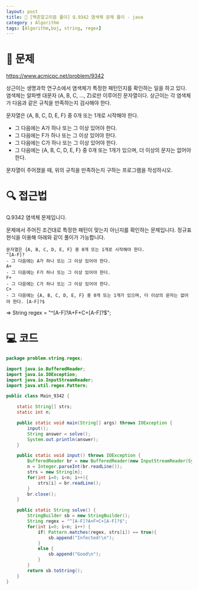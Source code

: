 ```yaml
---
layout: post
title: 📖 [백준알고리즘 풀이] Q.9342 염색체 문제 풀이 - java
category : Algorithm
tags: [Algorithm,boj, string, regex]
---
```

# 📖 문제
https://www.acmicpc.net/problem/9342

상근이는 생명과학 연구소에서 염색체가 특정한 패턴인지를 확인하는 일을 하고 있다. 염색체는 알파벳 대문자 (A, B, C, ..., Z)로만 이루어진 문자열이다. 상근이는 각 염색체가 다음과 같은 규칙을 만족하는지 검사해야 한다.

문자열은 {A, B, C, D, E, F} 중 0개 또는 1개로 시작해야 한다.
- 그 다음에는 A가 하나 또는 그 이상 있어야 한다.
- 그 다음에는 F가 하나 또는 그 이상 있어야 한다.
- 그 다음에는 C가 하나 또는 그 이상 있어야 한다.
- 그 다음에는 {A, B, C, D, E, F} 중 0개 또는 1개가 있으며, 더 이상의 문자는 없어야 한다.

문자열이 주어졌을 때, 위의 규칙을 만족하는지 구하는 프로그램을 작성하시오.

# 🔍 접근법

Q.9342 염색체 문제입니다.

문제에서 주어진 조건대로 특정한 패턴이 맞는지 아닌지를 확인하는 문제입니다.
정규표현식을 이용해 아래와 같이 풀이가 가능합니다. 
    
    문자열은 {A, B, C, D, E, F} 중 0개 또는 1개로 시작해야 한다.                           ^[A-F]?
    - 그 다음에는 A가 하나 또는 그 이상 있어야 한다.                                        A+
    - 그 다음에는 F가 하나 또는 그 이상 있어야 한다.                                        F+
    - 그 다음에는 C가 하나 또는 그 이상 있어야 한다.                                        C+
    - 그 다음에는 {A, B, C, D, E, F} 중 0개 또는 1개가 있으며, 더 이상의 문자는 없어야 한다. [A-F]?$
    
=>  String regex = "^[A-F]?A+F+C+[A-F]?$";



# 💻 코드

```java
package problem.string.regex;

import java.io.BufferedReader;
import java.io.IOException;
import java.io.InputStreamReader;
import java.util.regex.Pattern;

public class Main_9342 {

    static String[] strs;
    static int n;

    public static void main(String[] args) throws IOException {
        input();
        String answer = solve();
        System.out.println(answer);
    }

    public static void input() throws IOException {
        BufferedReader br = new BufferedReader(new InputStreamReader(System.in));
        n = Integer.parseInt(br.readLine());
        strs = new String[n];
        for(int i=0; i<n; i++){
            strs[i] = br.readLine();
        }
        br.close();
    }

    public static String solve() {
        StringBuilder sb = new StringBuilder();
        String regex = "^[A-F]?A+F+C+[A-F]?$";
        for(int i=0; i<n; i++) {
            if( Pattern.matches(regex, strs[i]) == true){
                sb.append("Infected!\n");
            }
            else {
                sb.append("Good\n");
            }
        }
        return sb.toString();
    }
}
```